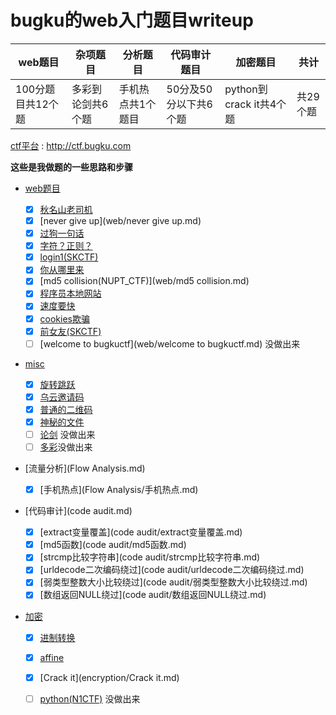 # bugku的web入门题目writeup



| web题目           | 杂项题目          | 分析题目          | 代码审计题目          | 加密题目                | 共计     |
| ----------------- | ----------------- | ----------------- | --------------------- | ----------------------- | -------- |
| 100分题目共12个题 | 多彩到论剑共6个题 | 手机热点共1个题目 | 50分及50分以下共6个题 | python到crack it共4个题 | 共29个题 |



[ctf平台](http://ctf.bugku.com) : http://ctf.bugku.com

**这些是我做题的一些思路和步骤**



* [web题目](web.md)
  
  * [x] [秋名山老司机](web/秋名山老司机.md)
  * [x] [never give up](web/never give up.md)
  * [x] [过狗一句话](web/过狗一句话.md)
  * [x] [字符？正则？](web/字符？正则？.md)
  * [x] [login1(SKCTF)](web/login1.md)
  * [x] [你从哪里来](web/你从哪里来.md)
  * [x] [md5 collision(NUPT_CTF)](web/md5 collision.md)
  * [x] [程序员本地网站](web/程序员本地网站.md)
  * [x] [速度要快](web/速度要快.md)
  * [x] [cookies欺骗](web/cookies欺骗.md)
  * [x] [前女友(SKCTF)](web/前女友.md)
  * [ ] [welcome to bugkuctf](web/welcome to bugkuctf.md) 	没做出来
  
* [misc](misc.md)
   * [x] [旋转跳跃](misc/旋转跳跃.md)
   * [x] [乌云邀请码](misc/乌云邀请码.md)
   * [x] [普通的二维码](misc/普通的二维码.md)
   * [x] [神秘的文件](misc/神秘的文件.md)
   * [ ] [论剑](misc/论剑.md)   没做出来
   * [ ] [多彩](misc/多彩.md)没做出来
   
* [流量分析](Flow Analysis.md)
  
  * [x] [手机热点](Flow Analysis/手机热点.md)


* [代码审计](code audit.md)
  
  * [x] [extract变量覆盖](code audit/extract变量覆盖.md)
  * [x] [md5函数](code audit/md5函数.md)
  * [x] [strcmp比较字符串](code audit/strcmp比较字符串.md)
  * [x] [urldecode二次编码绕过](code audit/urldecode二次编码绕过.md)
  * [x] [弱类型整数大小比较绕过](code audit/弱类型整数大小比较绕过.md)
  * [x] [数组返回NULL绕过](code audit/数组返回NULL绕过.md)
  
* [加密](encryption.md)

  * [x] [进制转换](encryption/进制转换.md)
  * [x] [affine](encryption/affine.md)
  * [x] [Crack it](encryption/Crack it.md)
  * [ ] [python(N1CTF)](encryption/python.md)   没做出来


